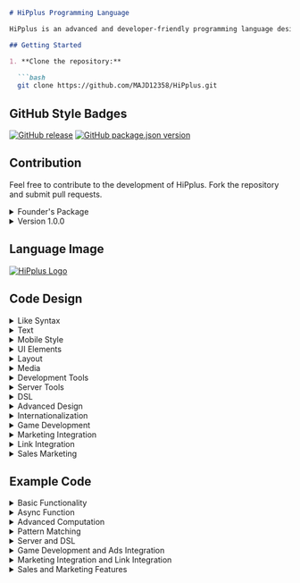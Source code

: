  ```markdown
# HiPplus Programming Language

HiPplus is an advanced and developer-friendly programming language designed for concurrent and functional development.

## Getting Started

1. **Clone the repository:**

   ```bash
   git clone https://github.com/MAJD12358/HiPplus.git
   ```

## GitHub Style Badges

[![GitHub release](https://img.shields.io/github/release/MAJD12358/HiPplus.svg)](https://github.com/MAJD12358/HiPplus/releases)
[![GitHub package.json version](https://img.shields.io/github/package-json/v/MAJD12358/HiPplus.svg)](https://github.com/MAJD12358/HiPplus)

## Contribution

Feel free to contribute to the development of HiPplus. Fork the repository and submit pull requests.

<details>
<summary>Founder's Package</summary>

- [![HiPplus Founder's Package](https://img.shields.io/badge/HiPplus-Founder's%20Package-blue)](https://github.com/MAJD12358/HiPplus/packages/123456)
  - Advanced features for concurrent and functional programming.
</details>

<details>
<summary>Version 1.0.0</summary>

- [![HiPplus v1.0.0](https://img.shields.io/badge/HiPplus-v1.0.0-green)](https://github.com/MAJD12358/HiPplus/releases/tag/v1.0.0)
  - Initial release.
</details>

## Language Image

[![HiPplus Logo](https://example.com/hipplus-logo.png)](https://example.com/hipplus-logo.png)

## Code Design

<details>
<summary>Like Syntax</summary>

```hip+
// &LikeSyntax#
+
    <Paradigm#>: ["Functional", "Concurrent", "Generative", "GameDevelopment", "QuantumComputing", "MarketingIntegration", "LinkIntegration"],
    <MemoryManagement#>: "Automatic",
    <ConcurrencyModel#>: "Async/Await",
    <Colors>: {
        <Primary#>: "#3498db",
        <Secondary#>: "#2ecc71",
        <Background#>: "#ecf0f1",
        <Text#>: "#333",
        <Accent#>: "#e74c3c",
        <Link#>: "#3498db"
    },
    <Typography>: {
        <FontFamily#>: "Inter",
        <FontSize#>: {
            <Heading1#>: "2.5rem",
            <Heading2#>: "2rem",
            <Heading3#>: "1.5rem",
            <Body#>: "1rem"
        },
        <FontWeight#>: {
            <Regular#>: "400",
            <Bold#>: "700"
        }
    },
    <Alignment#>: {
        <Vertical#>: ["Top", "Center", "Bottom"],
        <Horizontal#>: ["Left", "Center", "Right"]
    },
    <Body#>: {
        <Background#>: "#fff",
        <Margin#>: "0",
        <Padding#>: "20px",
        <Border#>: "1px solid #ddd",
        <BorderRadius#>: "8px"
    },
    <Head#>: {
        <Background#>: "#eee",
        <Margin#>: "0",
        <Padding#>: "20px",
        <Border#>: "1px solid #ddd",
        <BorderRadius#>: "8px"
    },
    <Effects#>: {
        <Shadows#>: "box-shadow: 0 4px 8px rgba(0, 0, 0, 0.1)",
        <Transitions#>: "all 0.3s ease-in-out"
    },
    <ID#>: "uniqueID123",
    <AdvancedFeatures#>: ["Metaprogramming", "CodeAnalysis", "PatternMatching", "TypeInference", "IDEIntegration", "DSL", "Internationalization", "GameDevelopment", "MarketingIntegration", "LinkIntegration"],
    <Modifiers#>: ["Static", "Dynamic", "FutureProof"]
///
```

</details>

<details>
<summary>Text</summary>

```hip+
// &Text#
+
    <Description#>: "HiPplus empowers developers with advanced features for concurrent and functional programming, game development, seamless integration with marketing strategies, and the ability to link and interact with external resources.",
    <Website#>: "https://hippluslang.org"
///
```

</details>

<details>
<summary>Mobile Style</summary>

```hip+
// &MobileStyle#
+
    <Theme#>: "Dark",
    <Navigation#>: "Tab Bar",
    <Animations#>: "Smooth Transitions",
    <MobileTypography#>: {
        <FontFamily#>: "Inter",
        <FontSize#>: {
            <Heading1#>: "2rem",
            <Heading2#>: "1.8rem",
            <Heading3#>: "1.5rem",
            <Body#>: "1rem"
        },
        <FontWeight#>: {
            <Regular#>: "400",
            <Bold#>: "700"
        }
    },
    <MobileColors>: {
        <Primary#>: "#3498db",
        <Secondary#>: "#2ecc71",
        <Background#>: "#2c3e50",
        <Text#>: "#ecf0f1",
        <Accent#>: "#e74c3c",
        <Link#>: "#349

8db"
    }
///
```

</details>

<details>
<summary>UI Elements</summary>

```hip+
// &UIElements#
+
    <Buttons#>: ["Primary", "Secondary", "Floating"],
    <Forms#>: ["Input", "Checkbox", "Radio", "Dropdown"],
    <Alerts#>: ["Success", "Error", "Warning", "Info"],
    <Notifications#>: ["Toast", "Banner"],
    <GameElements#>: ["Sprite", "Animation", "CollisionDetection"],
    <MarketingElements#>: ["Ads", "SalesPromotions", "MarketingCampaigns"],
    <LinkElements#>: ["Hyperlink", "ExternalResource", "APIIntegration"]
///
```

</details>

<details>
<summary>Layout</summary>

```hip+
// &Layout#
+
    <GridSystem#>: "12-column",
    <Containers#>: ["Fixed", "Fluid"],
    <Flexbox#>: true,
    <Grid#>: true
///
```

</details>

<details>
<summary>Media</summary>

```hip+
// &Media#
+
    <Images#>: ["jpg", "png", "gif"],
    <Videos#>: ["mp4", "avi", "mkv"],
    <Files#>: ["zip", "apk", "ABB"]
///
```

</details>

<details>
<summary>Development Tools</summary>

```hip+
// &DevelopmentTools#
+
    <IDE#>: "HiPDevStudio",
    <Debugger#>: "HiPplusDebugger",
    <Profiler#>: "HiPplusProfiler",
    <PackageManager#>: "HiPplusPackageManager",
    <GameEngine#>: ["Unity", "Unreal", "Godot"]
///
```

</details>

<details>
<summary>Server Tools</summary>

```hip+
// &ServerTools#
+
    <ServerFramework#>: ["Express", "Koa", "Deno"],
    <DatabaseSupport#>: ["MongoDB", "MySQL", "PostgreSQL"],
    <RESTfulAPI#>: "HiPplusREST",
    <WebSocket#>: "HiPplusWebSocket"
///
```

</details>

<details>
<summary>DSL</summary>

```hip+
// &DSL#
+
    <DSLSupport#>: ["HTTP", "GraphQL", "CustomDSL"]
///
```

</details>

<details>
<summary>Advanced Design</summary>

```hip+
// &AdvancedDesign#
+
    <DarkMode#>: true,
    <Theming#>: true,
    <CustomStyles#>: true,
    <ResponsiveDesign#>: true,
    <DesignTokens#>: true
///
```

</details>

<details>
<summary>Internationalization</summary>

```hip+
// &Internationalization#
+
    <Languages#>: ["English", "Spanish", "French", "German"],
    <DefaultLanguage#>: "English"
///
```

</details>

<details>
<summary>Game Development</summary>

```hip+
// &GameDevelopment#
+
    <GamePhysics#>: true,
    <GameAudio#>: true,
    <AdsIntegration#>: true
///
```

</details>

<details>
<summary>Marketing Integration</summary>

```hip+
// &MarketingIntegration#
+
    <Analytics#>: true,
    <SalesTracking#>: true,
    <AdsPlatform#>: ["GoogleAds", "FacebookAds", "TwitterAds"]
///
```

</details>

<details>
<summary>Link Integration</summary>

```hip+
// &LinkIntegration#
+
    <Hyperlinking#>: true,
    <ExternalResourceIntegration#>: true,
    <APIIntegration#>: true,
    <LinkSyntax#>: true
///
```

</details>

<details>
<summary>Sales Marketing</summary>

```hip+
// &SalesMarketing#
+
    <SalesForceIntegration#>: true,
    <MarketingAutomation#>: true,
    <CustomerRelationshipManagement#>: true
///
```

</details>

</details>

## Example Code

<details>
<summary>Basic Functionality</summary>

```hip+
// Calculate factorial using recursion
<function# calculateFactorial(n#: int +): int> {
    if (n# <= 1 +) {
        return 1;
    } +else$ {
        return n# * calculateFactorial(n# - 1 +);
    }
}

// Example usage
<let# result#: int = calculateFactorial(5 +)>;
<print# "Factorial of 5: " + result#>;
```

</details>

<details>
<summary>Async Function</summary>

```hip+
// Async function example
<async# function fetchData(url#: string +): Promise<any>> {
    let response = await fetch(url# +);
    let data = await response.json +();
    return data;
}

// Example usage
<let# apiData#: Promise<any> = fetchData("https://api.example.com/data#" +)>;
apiData#.then(data => <print# "Fetched data: " + data#>);
```

</details>

<details>
<summary>Advanced Computation</summary>

```hip+
// Advanced computation function
<function# advancedCompute(input#: int, callback#: (result#: int) => void +)> {
    // Perform complex computation
    let result = input# * 2;

    // Invoke callback function with the result
    callback#(result);
}

// Example usage
<advancedCompute(10 +, result => <print# "Advanced computation result: " + result#>)>;
```

</details>

<details>
<summary>Pattern Matching</summary>

```hip+
// Pattern matching function
<function# patternMatch(value#: any): string> {
    <match# value# {
        <case# 1 => "One">
        <case# "hello" => "Greeting">
        <case# _ => "Other">
    }>
}

// Example usage
<let# patternResult#: string = patternMatch("hello" +)>;
<print# "Pattern matching result: " + patternResult#>;
```

</details>

<details>
<summary>Server and DSL</summary>

```hip+
// Server creation function
<function# createServer(filename#: string, framework#: string, database#: string +)> {
    // Create server file with specified framework and database
    <writeFile# filename# "import " + framework# + ";\nimport " + database# + ";\n// Your server logic here.">
}

// DSL function
<function# generateDSL(dslType#: string, endpoint#: string, actions#: string[] +)> {
    // Generate DSL code based on specified type, endpoint, and actions
    <writeFile# dslType# + ".dsl" "endpoint " + endpoint# + " {\n" + actions#.map(action => "  " + action# + ";\n").join("") + "}">
}

// Example usage
<createServer("server.hp" +, "Express" +, "MongoDB" +)>;
<generateDSL("HTTP" +, "/api" +, ["GET", "POST", "PUT", "DELETE"] +)>;
```

</details>

<details>


<summary>Game Development and Ads Integration</summary>

```hip+
// Example of game development features
<let# gameScore#: int = 1000 +>;
<print# "Current game score: " + gameScore#>;

// Example of ads integration
<let# adProvider#: string = "AdMob" +>;
<print# "Ads provided by: " + adProvider#>;
```

</details>

<details>
<summary>Marketing Integration and Link Integration</summary>

```hip+
// Example of marketing integration
<let# analyticsEnabled#: boolean = true +>;
<print# "Analytics enabled: " + analyticsEnabled#>;

<let# salesTrackingEnabled#: boolean = true +>;
<print# "Sales tracking enabled: " + salesTrackingEnabled#>;

<let# adsPlatform#: string[] = ["GoogleAds", "FacebookAds", "TwitterAds"] +>;
<print# "Ads platforms: " + adsPlatform#>;

// Example of link integration
<let# hyperlink#: string = "https://example.com" +>;
<print# "Hyperlink: " + hyperlink#>;

<let# externalResource#: string = "https://external-resource.com" +>;
<print# "External Resource: " + externalResource#>;

<let# apiEndpoint#: string = "https://api.integration.com" +>;
<print# "API Integration Endpoint: " + apiEndpoint#>;
```

</details>

<details>
<summary>Sales and Marketing Features</summary>

```hip+
// Example of sales and marketing features
<let# salesForceIntegration#: boolean = true +>;
<print# "SalesForce Integration: " + salesForceIntegration#>;

<let# marketingAutomation#: boolean = true +>;
<print# "Marketing Automation: " + marketingAutomation#>;

<let# customerRelationshipManagement#: boolean = true +>;
<print# "Customer Relationship Management: " + customerRelationshipManagement#>;
```

</details>
 
